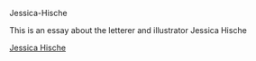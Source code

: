  Jessica-Hische
 
This is an essay about the letterer and illustrator Jessica Hische

[Jessica Hische](mrzackrox.github.io/Jessica-Hische/jessica_hische_finial.html)
